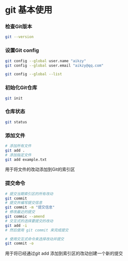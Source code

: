 # git 基本使用

### 检查Git版本

```sh
git --version 
```

### 设置Git config

```sh
git config --global user.name "aikzy"
git config --global user.email "aikzy@qq.com"

git config --global --list
```

### 初始化Git仓库

```sh
git init
```

### 仓库状态

```sh
git status
```

### 添加文件

```sh
# 添加所有文件
git add .
# 添加指定文件
git add example.txt    
```

用于将文件的改动添加到Git的索引区

### 提交命令

```sh
# 提交当期索引区的所有改动
git commit
# 提交并编写提交信息
git commit -m "提交信息"
# 修改最近的提交
git commic --amend
# 交互式的选择要提交的改动
git add -i
# 然后使用 git commit 来完成提交

# 使用交互式命令来选择改动并提交
git commit -o
```

用于将已经通过git add 添加到索引区的改动创建一个新的提交



